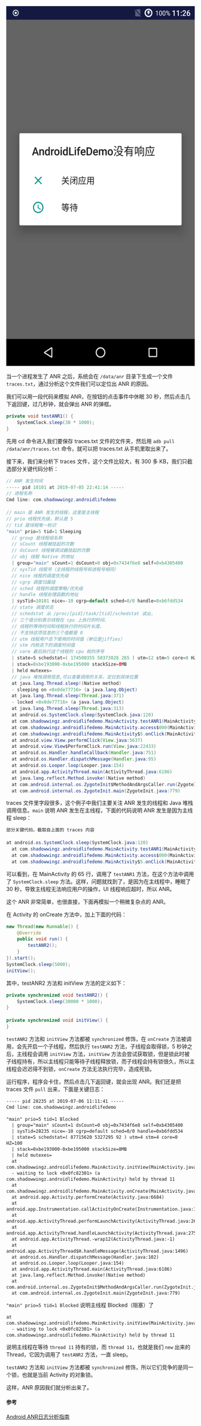 <img src="art/1.png" width = "540" height = "960"/>

当一个进程发生了 ANR 之后，系统会在 `/data/anr` 目录下生成一个文件 `traces.txt`，通过分析这个文件我们可以定位出 ANR 的原因。

我们可以用一段代码来模拟 ANR，在按钮的点击事件中休眠 30 秒，然后点击几下返回键，过几秒钟，就会弹出 ANR 的弹框。

```java
private void testANR1() {
    SystemClock.sleep(30 * 1000);
}
```

先用 cd 命令进入我们要保存 traces.txt 文件的文件夹，然后用 `adb pull /data/anr/traces.txt` 命令，就可以把 traces.txt 从手机里取出来了。

接下来，我们来分析下 traces 文件，这个文件比较大，有 300 多 KB，我们只截选部分关键代码分析：

```java
// ANR 发生时间
----- pid 10101 at 2019-07-05 22:41:14 -----
// 进程名称
Cmd line: com.shadowwingz.androidlifedemo

// main 是 ANR 发生的线程，这里是主线程
// prio 线程优先级，默认是 5
// tid 是线程唯一标识
"main" prio=5 tid=1 Sleeping
  // group 是线程组名称
  // sCount 线程被挂起的次数
  // dsCount 线程被调试器挂起的次数
  // obj 线程 Native 的地址
  | group="main" sCount=1 dsCount=0 obj=0x7434f6e8 self=0xb4305400
  // sysTid 线程号（主线程的线程号和进程号相同）
  // nice 线程的调度优先级
  // cgrp 调度归属组
  // sched 线程的调度策略/优先级
  // handle 线程处理函数的地址
  | sysTid=10101 nice=-10 cgrp=default sched=0/0 handle=0xb6fdd534
  // state 调度状态
  // schedstat 从 /proc/[pid]/task/[tid]/schedstat 读出，
  // 三个值分别表示线程在 cpu 上执行的时间、
  // 线程的等待时间和线程执行的时间片长度、
  // 不支持这项信息的三个值都是 0
  // utm 线程用户态下使用的时间值（单位是jiffies）
  // stm 内核态下的调度时间值
  // core 最后执行这个线程的 cpu 核的序号
  | state=S schedstat=( 174500355 50373028 265 ) utm=12 stm=5 core=0 HZ=100
  | stack=0xbe193000-0xbe195000 stackSize=8MB
  | held mutexes=
  // java 堆栈调用信息,可以查看调用的关系，定位到具体位置
  at java.lang.Thread.sleep!(Native method)
  - sleeping on <0x0de77716> (a java.lang.Object)
  at java.lang.Thread.sleep(Thread.java:371)
  - locked <0x0de77716> (a java.lang.Object)
  at java.lang.Thread.sleep(Thread.java:313)
  at android.os.SystemClock.sleep(SystemClock.java:120)
  at com.shadowwingz.androidlifedemo.MainActivity.testANR1(MainActivity.java:65)
  at com.shadowwingz.androidlifedemo.MainActivity.access$000(MainActivity.java:14)
  at com.shadowwingz.androidlifedemo.MainActivity$5.onClick(MainActivity.java:53)
  at android.view.View.performClick(View.java:5637)
  at android.view.View$PerformClick.run(View.java:22433)
  at android.os.Handler.handleCallback(Handler.java:751)
  at android.os.Handler.dispatchMessage(Handler.java:95)
  at android.os.Looper.loop(Looper.java:154)
  at android.app.ActivityThread.main(ActivityThread.java:6186)
  at java.lang.reflect.Method.invoke!(Native method)
  at com.android.internal.os.ZygoteInit$MethodAndArgsCaller.run(ZygoteInit.java:889)
  at com.android.internal.os.ZygoteInit.main(ZygoteInit.java:779)
```

traces 文件里字段很多，这个例子中我们主要关注 ANR 发生的线程和 Java 堆栈调用信息。`main` 说明 ANR 发生在主线程，下面的代码说明 ANR 发生是因为主线程 sleep：

```java
部分关键代码，截取自上面的 traces 内容

at android.os.SystemClock.sleep(SystemClock.java:120)
  at com.shadowwingz.androidlifedemo.MainActivity.testANR1(MainActivity.java:65)
  at com.shadowwingz.androidlifedemo.MainActivity.access$000(MainActivity.java:14)
  at com.shadowwingz.androidlifedemo.MainActivity$5.onClick(MainActivity.java:53)
```

可以看到，在 MainActivity 的 65 行，调用了 `testANR1` 方法，在这个方法中调用了 `SystemClock.sleep` 方法。这样，问题就找到了，是因为在主线程中，睡眠了 30 秒，导致主线程无法响应用户的操作，UI 线程响应超时，所以 ANR。

这个 ANR 非常简单，也很直接，下面再模拟一个稍微复杂点的 ANR。

在 Activity 的 onCreate 方法中，加上下面的代码：

```java
new Thread(new Runnable() {
    @Override
    public void run() {
        testANR2();
    }
}).start();
SystemClock.sleep(5000);
initView();
```

其中，testANR2 方法和 initView 方法的定义如下：

```java
private synchronized void testANR2() {
    SystemClock.sleep(30000 * 1000);
}

private synchronized void initView() {
}
```

`testANR2` 方法和 `initView` 方法都被 `synchronized` 修饰，在 `onCreate` 方法被调用，会先开启一个子线程，然后执行 `testANR2` 方法，子线程会取得锁，5 秒钟之后，主线程会调用 `initView` 方法，`initView` 方法会尝试获取锁，但是锁此时被子线程持有，所以主线程只能等待子线程释放锁，而子线程会持有锁很久，所以主线程会迟迟得不到锁，`onCreate` 方法无法执行完毕，造成死锁。

运行程序，程序会卡住，然后点击几下返回键，就会出现 ANR。我们还是把 traces 文件 `pull` 出来，下面是关键日志：

```
----- pid 28235 at 2019-07-06 11:11:41 -----
Cmd line: com.shadowwingz.androidlifedemo

"main" prio=5 tid=1 Blocked
  | group="main" sCount=1 dsCount=0 obj=0x7434f6e8 self=0xb4305400
  | sysTid=28235 nice=-10 cgrp=default sched=0/0 handle=0xb6fdd534
  | state=S schedstat=( 87715620 5327295 92 ) utm=4 stm=4 core=0 HZ=100
  | stack=0xbe193000-0xbe195000 stackSize=8MB
  | held mutexes=
  at com.shadowwingz.androidlifedemo.MainActivity.initView(MainActivity.java:79)
  - waiting to lock <0x0fc82301> (a com.shadowwingz.androidlifedemo.MainActivity) held by thread 11
  at com.shadowwingz.androidlifedemo.MainActivity.onCreate(MainActivity.java:67)
  at android.app.Activity.performCreate(Activity.java:6684)
  at android.app.Instrumentation.callActivityOnCreate(Instrumentation.java:1119)
  at android.app.ActivityThread.performLaunchActivity(ActivityThread.java:2637)
  at android.app.ActivityThread.handleLaunchActivity(ActivityThread.java:2751)
  at android.app.ActivityThread.-wrap12(ActivityThread.java:-1)
  at android.app.ActivityThread$H.handleMessage(ActivityThread.java:1496)
  at android.os.Handler.dispatchMessage(Handler.java:102)
  at android.os.Looper.loop(Looper.java:154)
  at android.app.ActivityThread.main(ActivityThread.java:6186)
  at java.lang.reflect.Method.invoke!(Native method)
  at com.android.internal.os.ZygoteInit$MethodAndArgsCaller.run(ZygoteInit.java:889)
  at com.android.internal.os.ZygoteInit.main(ZygoteInit.java:779)
```

`"main" prio=5 tid=1 Blocked` 说明主线程 Blocked（阻塞）了

```
at com.shadowwingz.androidlifedemo.MainActivity.initView(MainActivity.java:79)
  - waiting to lock <0x0fc82301> (a com.shadowwingz.androidlifedemo.MainActivity) held by thread 11
```

说明主线程在等待 `thread 11` 持有的锁，而 `thread 11`，也就是我们 `new` 出来的 Thread，它因为调用了 `testANR2` 方法，一直 sleep。

`testANR2` 方法和 `initView` 方法都被 `synchronized` 修饰，所以它们竞争的是同一个锁，也就是当前 Activity 的对象锁。

这样，ANR 原因我们就分析出来了。

#### 参考 ####

[Android ANR日志分析指南](https://zhuanlan.zhihu.com/p/50107397)